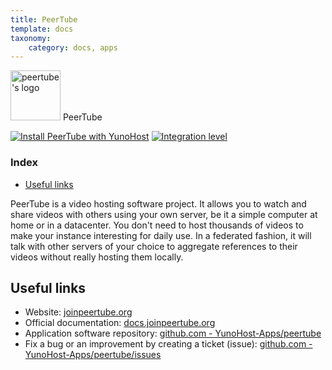 ```yaml
---
title: PeerTube
template: docs
taxonomy:
    category: docs, apps
---
```


<img src="/images/peertube_logo.svg" height="80px" alt="peertube's logo"> PeerTube

[![Install PeerTube with YunoHost](https://install-app.yunohost.org/install-with-yunohost.png)](https://install-app.yunohost.org/?app=peertube) [![Integration level](https://dash.yunohost.org/integration/peertube.svg)](https://dash.yunohost.org/appci/app/peertube)

### Index

- [Useful links](#useful-links)

PeerTube is a video hosting software project. It allows you to watch and share videos with others using your own server, be it a simple computer at home or in a datacenter. You don't need to host thousands of videos to make your instance interesting for daily use. In a federated fashion, it will talk with other servers of your choice to aggregate references to their videos without really hosting them locally. 


## Useful links

+ Website: [joinpeertube.org](https://joinpeertube.org)
+ Official documentation: [docs.joinpeertube.org](https://docs.joinpeertube.org)
+ Application software repository: [github.com - YunoHost-Apps/peertube](https://github.com/YunoHost-Apps/peertube_ynh)
+ Fix a bug or an improvement by creating a ticket (issue): [github.com - YunoHost-Apps/peertube/issues](https://github.com/YunoHost-Apps/peertube_ynh/issues)
